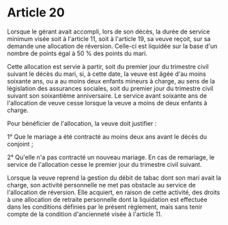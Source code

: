 # Article 20

Lorsque le gérant avait accompli, lors de son décès, la durée de service minimum visée soit à l'article 11, soit à l'article 19, sa veuve reçoit, sur sa demande une allocation de réversion. Celle-ci est liquidée sur la base d'un nombre de points égal à 50 % des points du mari.

Cette allocation est servie à partir, soit du premier jour du trimestre civil suivant le décès du mari, si, à cette date, la veuve est âgée d'au moins soixante ans, ou a au moins deux enfants mineurs à charge, au sens de la législation des assurances sociales, soit du premier jour du trimestre civil suivant son soixantième anniversaire. Le service avant soixante ans de l'allocation de veuve cesse lorsque la veuve a moins de deux enfants à charge.

Pour bénéficier de l'allocation, la veuve doit justifier :

1° Que le mariage a été contracté au moins deux ans avant le décès du conjoint ;

2° Qu'elle n'a pas contracté un nouveau mariage. En cas de remariage, le service de l'allocation cesse le premier jour du trimestre civil suivant.

Lorsque la veuve reprend la gestion du débit de tabac dont son mari avait la charge, son activité personnelle ne met pas obstacle au service de l'allocation de réversion. Elle acquiert, en raison de cette activité, des droits à une allocation de retraite personnelle dont la liquidation est effectuée dans les conditions définies par le présent règlement, mais sans tenir compte de la condition d'ancienneté visée à l'article 11.
